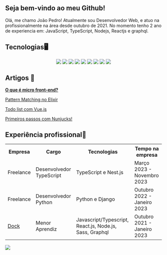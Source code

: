 ## Seja bem-vindo ao meu Github!

Olá, me chamo João Pedro! Atualmente sou Desenvolvedor Web, e atuo na profissionalmente na área desde outubro de 2021. No momento tenho 2 ano de experiencia em: JavaScript, TypeScript, Nodejs, Reactjs e graphql.

## Tecnologias🖥️
<p align="center">
    <img src="https://img.shields.io/badge/html5%20-%23E34F26.svg?&style=for-the-badge&logo=html5&logoColor=white"/>
    <img src="https://img.shields.io/badge/css3%20-%231572B6.svg?&style=for-the-badge&logo=css3&logoColor=white"/>
    <img src="https://img.shields.io/badge/javascript%20-%23323330.svg?&style=for-the-badge&logo=javascript&logoColor=%23F7DF1E"/>
    <img src="https://img.shields.io/badge/node.js%20-%2343853D.svg?&style=for-the-badge&logo=node.js&logoColor=white"/>
    <img src="https://img.shields.io/badge/elixir%20-%23000000.svg?&style=for-the-badge&logo=elixir&logoColor=D133FF"/>
    <img src="https://img.shields.io/badge/python-%23316192.svg?&style=for-the-badge&logo=python&logoColor=white"/>
    <img src="https://img.shields.io/badge/git%20-%23F05033.svg?&style=for-the-badge&logo=git&logoColor=white"/>
    <img src ="https://img.shields.io/badge/postgres-%23316192.svg?&style=for-the-badge&logo=postgresql&logoColor=white"/>
    <img src="https://img.shields.io/badge/docker%20-%230db7ed.svg?&style=for-the-badge&logo=docker&logoColor=white"/>
</p>

## Artigos 📝   
[**O que é micro front-end?**](https://dev.to/jpbrab0/o-que-e-micro-front-end-4kci)
    
[Pattern Matching no Elixir](https://dev.to/jpbrab0/pattern-matching-no-elixir-1n08)
    
[Todo list com Vue.js](https://dev.to/jpbrab0/fazendo-uma-todo-list-com-vuejs-55p1)
    
[Primeiros passos com Nunjucks!](https://dev.to/jpbrab0/nunjucks-template-engine-1k30)    


## Experiência profissional💼
<table>
    <tr>
        <th>Empresa</th>
        <th>Cargo</th>
        <th>Tecnologias</th>
        <th>Tempo na empresa</th>
    </tr>
    <tr>
        <td>Freelance</td>
        <td>Desenvolvedor TypeScript</td>
        <td>TypeScript e Nest.js</td>
        <td>Março 2023 - Novembro 2023</td>
    </tr>
    <tr>
        <td>Freelance</td>
        <td>Desenvolvedor Python</td>
        <td>Python e Django</td>
        <td>Outubro 2022 - Janeiro 2023</td>
    </tr>
    <tr>
        <td><a href="https://dock.tech">Dock</a></td>
        <td>Menor Aprendiz</td>
        <td>Javascript/Typescript, React.js, Node.js, Sass, Graphql</td>
        <td>Outubro 2021 - Janeiro 2023</td>
    </tr>
</table>

![](https://komarev.com/ghpvc/?username=jpbrab0&color=blue&style=flat)

